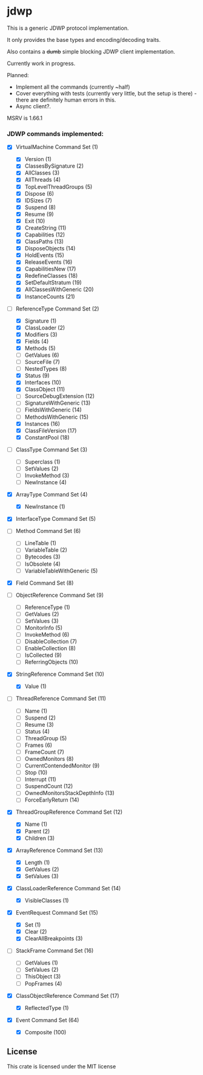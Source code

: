 # jdwp
This is a generic JDWP protocol implementation.

It only provides the base types and encoding/decoding traits.

Also contains a ~~dumb~~ simple blocking JDWP client implementation.

Currently work in progress.

Planned:
- Implement all the commands (currently ~half)
- Cover everything with tests (currently very little, but the setup is there) - there are definitely human errors in this.
- Async client?.

MSRV is 1.66.1

### JDWP commands implemented:
- [x] VirtualMachine Command Set (1)
  - [x] Version (1)
  - [x] ClassesBySignature (2)
  - [x] AllClasses (3)
  - [x] AllThreads (4)
  - [x] TopLevelThreadGroups (5)
  - [x] Dispose (6)
  - [x] IDSizes (7)
  - [x] Suspend (8)
  - [x] Resume (9)
  - [x] Exit (10)
  - [x] CreateString (11)
  - [x] Capabilities (12)
  - [x] ClassPaths (13)
  - [x] DisposeObjects (14)
  - [x] HoldEvents (15)
  - [x] ReleaseEvents (16)
  - [x] CapabilitiesNew (17)
  - [x] RedefineClasses (18)
  - [x] SetDefaultStratum (19)
  - [x] AllClassesWithGeneric (20)
  - [x] InstanceCounts (21)

- [ ] ReferenceType Command Set (2)
  - [x] Signature (1)
  - [x] ClassLoader (2)
  - [x] Modifiers (3)
  - [x] Fields (4)
  - [x] Methods (5)
  - [ ] GetValues (6)
  - [ ] SourceFile (7)
  - [ ] NestedTypes (8)
  - [x] Status (9)
  - [x] Interfaces (10)
  - [x] ClassObject (11)
  - [ ] SourceDebugExtension (12)
  - [ ] SignatureWithGeneric (13)
  - [ ] FieldsWithGeneric (14)
  - [ ] MethodsWithGeneric (15)
  - [x] Instances (16)
  - [x] ClassFileVersion (17)
  - [x] ConstantPool (18)

- [ ] ClassType Command Set (3)
  - [ ] Superclass (1)
  - [ ] SetValues (2)
  - [ ] InvokeMethod (3)
  - [ ] NewInstance (4)

- [x] ArrayType Command Set (4)
  - [x] NewInstance (1)

- [x] InterfaceType Command Set (5)

- [ ] Method Command Set (6)
  - [ ] LineTable (1)
  - [ ] VariableTable (2)
  - [ ] Bytecodes (3)
  - [ ] IsObsolete (4)
  - [ ] VariableTableWithGeneric (5)

- [x] Field Command Set (8)

- [ ] ObjectReference Command Set (9)
  - [ ] ReferenceType (1)
  - [ ] GetValues (2)
  - [ ] SetValues (3)
  - [ ] MonitorInfo (5)
  - [ ] InvokeMethod (6)
  - [ ] DisableCollection (7)
  - [ ] EnableCollection (8)
  - [ ] IsCollected (9)
  - [ ] ReferringObjects (10)

- [x] StringReference Command Set (10)
  - [x] Value (1)

- [ ] ThreadReference Command Set (11)
  - [ ] Name (1)
  - [ ] Suspend (2)
  - [ ] Resume (3)
  - [ ] Status (4)
  - [ ] ThreadGroup (5)
  - [ ] Frames (6)
  - [ ] FrameCount (7)
  - [ ] OwnedMonitors (8)
  - [ ] CurrentContendedMonitor (9)
  - [ ] Stop (10)
  - [ ] Interrupt (11)
  - [ ] SuspendCount (12)
  - [ ] OwnedMonitorsStackDepthInfo (13)
  - [ ] ForceEarlyReturn (14)

- [x] ThreadGroupReference Command Set (12)
  - [x] Name (1)
  - [x] Parent (2)
  - [x] Children (3)

- [x] ArrayReference Command Set (13)
  - [x] Length (1)
  - [x] GetValues (2)
  - [x] SetValues (3)

- [x] ClassLoaderReference Command Set (14)
  - [x] VisibleClasses (1)

- [x] EventRequest Command Set (15)
  - [x] Set (1)
  - [x] Clear (2)
  - [x] ClearAllBreakpoints (3)

- [ ] StackFrame Command Set (16)
  - [ ] GetValues (1)
  - [ ] SetValues (2)
  - [ ] ThisObject (3)
  - [ ] PopFrames (4)

- [x] ClassObjectReference Command Set (17)
  - [x] ReflectedType (1)

- [x] Event Command Set (64)
  - [x] Composite (100)

## License
This crate is licensed under the MIT license
